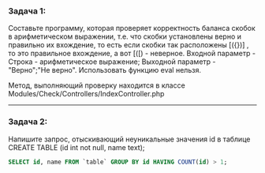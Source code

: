 <h3>Задача 1:</h3>
Составьте программу, которая проверяет корректность баланса скобок в арифметическом выражении, т.е. что скобки установлены верно и правильно их вхождение, то есть если скобки так расположены [({})] , то это правильное вхождение, а вот [([) - неверное. Входной параметр - Строка - арифметическое выражение; Выходной параметр - "Верно";"Не верно". Использовать функцию eval нельзя.


Метод, выполняющий проверку находится в классе Modules/Check/Controllers/IndexController.php
<hr>
<h3>Задача 2:</h3>
Напишите запрос, отыскивающий неуникальные значения id в таблице CREATE TABLE (id int not null, name text);

```sql
SELECT id, name FROM `table` GROUP BY id HAVING COUNT(id) > 1;
```